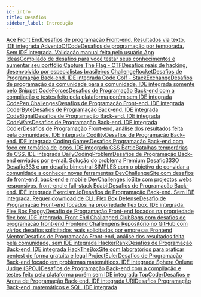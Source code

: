 ```yaml
---
id: intro
title: Desafios
sidebar_label: Introdução
---
```


<a class="link-block" href="https://www.acefrontend.com/" target="_blank">
  <i class="fas fa-link"></i> <span>Ace Front End</span>Desafios de programação Front-end. Resultados via texto. IDE integrada

</a>
<a class="link-block" href="https://adventofcode.com/" target="_blank">
  <i class="fas fa-link"></i> <span>AdventoOfCode</span>Desafios de programação por temporada. Sem IDE integrada. Validação manual feita pelo usuário

</a>
<a class="link-block" href="https://github.com/florinpop17/app-ideas" target="_blank">
  <i class="fas fa-link"></i> <span>App Ideas</span>Compilado de desafios para você testar seus conhecimentos e aumentar seu portfólio

</a>
<a class="link-block" href="https://capturetheflag.com.br/" target="_blank">
  <i class="fas fa-link"></i> <span>Capture The Flag - CTF</span>Desafios reais de hacking, desenvolvido por especialistas brasileiros

</a>
<a class="link-block" href="https://challengerocket.com/" target="_blank">
  <i class="fas fa-link"></i> <span>ChallengeRocket</span>Desafios de Programação Back-end. IDE integrada

</a>
<a class="link-block" href="https://codegolf.stackexchange.com/" target="_blank">
  <i class="fas fa-link"></i> <span>Code Golf - StackExchange</span>Desafios de programação da comunidade para a comunidade, IDE integrada somente pelo Snippet

</a>
<a class="link-block" href="https://codeforces.com/" target="_blank">
  <i class="fas fa-link"></i> <span>CodeForces</span>Desafios de Programação Back-end com a compilação e testes feito pela plataforma porém sem IDE integrada

</a>
<a class="link-block" href="https://codepen.io/challenges" target="_blank">
  <i class="fas fa-link"></i> <span>CodePen Challenges</span>Desafios de Programação Front-end. IDE integrada

</a>
<a class="link-block" href="https://coderbyte.com/" target="_blank">
  <i class="fas fa-link"></i> <span>CoderByte</span>Desafios de Programação Back-end. IDE integrada

</a>
<a class="link-block" href="https://app.codesignal.com/" target="_blank">
  <i class="fas fa-link"></i> <span>CodeSignal</span>Desafios de Programação Back-end. IDE integrada

</a>
<a class="link-block" href="https://www.codewars.com/" target="_blank">
  <i class="fas fa-link"></i> <span>CodeWars</span>Desafios de Programação Back-end. IDE integrada

</a>
<a class="link-block" href="https://codier.io/challenge" target="_blank">
  <i class="fas fa-link"></i> <span>Codier</span>Desafios de Programação Front-end, análise dos resultados feita pela comunidade. IDE integrada

</a>
<a class="link-block" href="https://app.codility.com/" target="_blank">
  <i class="fas fa-link"></i> <span>Codility</span>Desafios de Programação Back-end. IDE integrada

</a>
<a class="link-block" href="https://www.codingame.com/" target="_blank">
  <i class="fas fa-link"></i> <span>Coding Games</span>Desafios Programação Back-end com foco em temática de jogos. IDE integrada

</a>
<a class="link-block" href="https://cssbattle.dev/" target="_blank">
  <i class="fas fa-link"></i> <span>CSS Battle</span>Batalhas temporárias de CSS. IDE integrada

</a>
<a class="link-block" href="https://www.dailycodingproblem.com/" target="_blank">
  <i class="fas fa-link"></i> <span>DailyCodingProblem</span>Desafios de Programação Back-end enviados por e-mail. Solução do problema Premium

</a>
<a class="link-block" href="https://github.com/codigofalado/desafio333" target="_blank">
  <i class="fas fa-link"></i> <span>Desafio333</span>O Desafio333 é um desafio bimestral SIMPLES com o objetivo de convidar a comunidade a conhecer novas ferramentas

</a>
<a class="link-block" href="https://www.devchallenge.com.br/" target="_blank">
  <i class="fas fa-link"></i> <span>DevChallenge</span>Site com desafios de front-end, back-end e mobile

</a>
<a class="link-block" href="https://devchallenges.io/" target="_blank">
  <i class="fas fa-link"></i> <span>DevChallenges.io</span>Site com projectos webs responsivos, front-end e full-stack

</a>
<a class="link-block" href="https://edabit.com/" target="_blank">
  <i class="fas fa-link"></i> <span>Edabit</span>Desafios de Programação Back-end. IDE integrada

</a>
<a class="link-block" href="https://exercism.io/" target="_blank">
  <i class="fas fa-link"></i> <span>Exercism.io</span>Desafios de Programação Back-end. Sem IDE integrada. Requer download de CLI.

</a>
<a class="link-block" href="http://www.flexboxdefense.com/" target="_blank">
  <i class="fas fa-link"></i> <span>Flex Box Defense</span>Desafio de Programação Front-end focados na propriedade flex box. IDE integrada.

</a>
<a class="link-block" href="https://flexboxfroggy.com/" target="_blank">
  <i class="fas fa-link"></i> <span>Flex Box Froggy</span>Desafio de Programação Front-end focados na propriedade flex box. IDE integrada.

</a>
<a class="link-block" href="https://piccalil.li/category/front-end-challenges-club" target="_blank">
  <i class="fas fa-link"></i> <span>Front End Challanged Club</span>Bogs com desafios de programação front-end

</a>
<a class="link-block" href="https://github.com/felipefialho/frontend-challenges"  target="_blank">
  <i class="fas fa-link"></i> <span>Frontend Challengens</span>     Repositório no GitHub com vários desafios solicitados reais solicitados por empresas

</a>
<a class="link-block" href="https://www.frontendmentor.io/" target="_blank">
  <i class="fas fa-link"></i> <span>Frontend Mentor</span>Desafios de Programação Front-end, análise dos resultados feita pela comunidade, sem IDE integrada

</a>
<a class="link-block" href="https://www.hackerrank.com/" target="_blank">
  <i class="fas fa-link"></i> <span>HackerRank</span>Desafios de Programação Back-end. IDE integrada

</a>
<a class="link-block" href="https://www.hackthebox.eu/" target="_blank">
  <i class="fas fa-link"></i> <span>HackTheBox</span>Site com laboratórios para praticar pentest de forma gratuita e legal

</a>
<a class="link-block" href="https://projecteuler.net/" target="_blank">
  <i class="fas fa-link"></i> <span>ProjectEuler</span>Desafios de Programação Back-end focado em problemas matemáticos. IDE integrada

</a>
<a class="link-block" href="https://www.spoj.com/" target="_blank">
  <i class="fas fa-link"></i> <span>Sphere Onlune Judge (SPOJ)</span>Desafios de Programação Back-end com a compilação e testes feito pela plataforma porém sem IDE integrada

</a>
<a class="link-block" href="https://arena.topcoder.com/" target="_blank">
  <i class="fas fa-link"></i> <span>TopCoder</span>Desafios e Arena de Programação Back-end. IDE integrada

</a>
<a class="link-block" href="https://www.urionlinejudge.com.br/" target="_blank">
  <i class="fas fa-link"></i>URI</span>Desafios Programação Back-end, matemáticos e SQL. IDE integrada
</a>